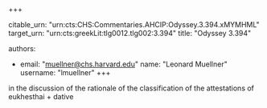 +++


citable_urn: "urn:cts:CHS:Commentaries.AHCIP:Odyssey.3.394.xMYMHML"
target_urn: "urn:cts:greekLit:tlg0012.tlg002:3.394"
title: "Odyssey 3.394"

authors:
- email: "muellner@chs.harvard.edu"
  name: "Leonard Muellner"
  username: "lmuellner"
+++

<p>in the discussion of the rationale of the classification of the attestations of eukhesthai + dative</p>